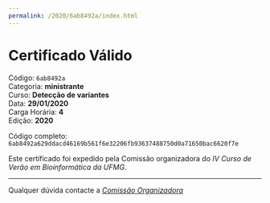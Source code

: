 ```yaml
---
permalink: /2020/6ab8492a/index.html
---
```


# Certificado Válido

Código: `6ab8492a`<br>
Categoria: **ministrante**<br>
Curso: **Detecção de variantes**<br>
Data: **29/01/2020**<br>
Carga Horária: **4**<br>
Edição: **2020**<br>


Código completo: `6ab8492a629ddacd46169b561f6e32206fb93637488750d0a71650bac6620f7e`


Este certificado foi expedido pela Comissão organizadora do *IV Curso de Verão em Bioinformática da UFMG*.

----

Qualquer dúvida contacte a [_Comissão Organizadora_](<mailto:cursobioinfoufmg@gmail.com$subject=[Certificados]>)

